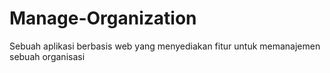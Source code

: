 # Manage-Organization
Sebuah aplikasi berbasis web yang menyediakan fitur untuk memanajemen sebuah organisasi
